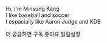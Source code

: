 Hi, I'm Minsung Kang  
I like baseball and soccer  
I espacially like Aaron Judge and KDB  

더 궁금하면 구독 좋아요 알림설정